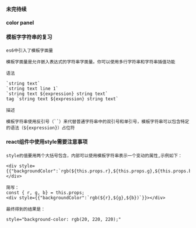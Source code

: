 #### 未完待续
#### color panel


#### 模板字字符串的复习
`es6中引入了模板字面量`

`模板字面量是允许嵌入表达式的字符串字面量。你可以使用多行字符串和字符串插值功能`

`语法`

```
`string text`
`string text line 1`
`string text ${expression} string text`
tag `string text ${expression} string text`
```

`描述`

`模板字符串使用反引号（``）来代替普通字符串中的双引号和单引号，模板字符串可以包含特定的语法（${expression}）占位符`

#### react组件中使用style需要注意事项

`style的值要用两个大括号包含，内部可以使用模板字符串表示一个变动的属性,示例如下：`

```
<div style={{"backgroundColor":`rgb(${this.props.r},${this.props.g},${this.props.b})`}}></div>
```
```
简写：
const { r, g, b} = this.props;
<div style={{"backgroundColor":`rgb(${r},${g},${b})`}}></div>
```
`最终得到的结果是：`

```
style="background-color: rgb(20, 220, 220);"
```
